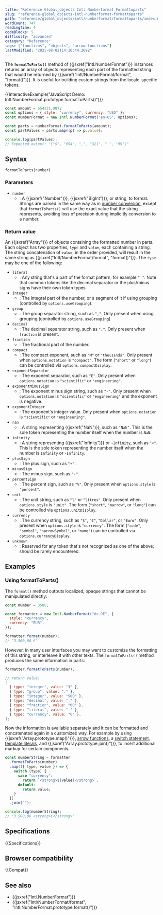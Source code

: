 ```yaml
---
title: "Reference Global_objects Intl Numberformat Formattoparts"
slug: "reference-global_objects-intl-numberformat-formattoparts"
path: "reference/global_objects/intl/numberformat/formattoparts/index.md"
wordCount: 747
readingTime: 4
codeBlocks: 5
difficulty: "advanced"
category: "Reference"
tags: ["functions", "objects", "arrow-functions"]
lastModified: "2025-08-02T14:16:44.269Z"
---
```



The **`formatToParts()`** method of {{jsxref("Intl.NumberFormat")}} instances returns an array of objects representing each part of the formatted string that would be returned by {{jsxref("Intl/NumberFormat/format", "format()")}}. It is useful for building custom strings from the locale-specific tokens.

{{InteractiveExample("JavaScript Demo: Intl.NumberFormat.prototype.formatToParts()")}}

```js interactive-example
const amount = 654321.987;
const options = { style: "currency", currency: "USD" };
const numberFormat = new Intl.NumberFormat("en-US", options);

const parts = numberFormat.formatToParts(amount);
const partValues = parts.map((p) => p.value);

console.log(partValues);
// Expected output: "["$", "654", ",", "321", ".", "99"]"
```

## Syntax

```js-nolint
formatToParts(number)
```

### Parameters

- `number`
  - : A {{jsxref("Number")}}, {{jsxref("BigInt")}}, or string, to format. Strings are parsed in the same way as in [number conversion](/en-US/docs/Web/JavaScript/Reference/Global_Objects/Number#number_coercion), except that `formatToParts()` will use the exact value that the string represents, avoiding loss of precision during implicitly conversion to a number.

### Return value

An {{jsxref("Array")}} of objects containing the formatted number in parts. Each object has two properties, `type` and `value`, each containing a string. The string concatenation of `value`, in the order provided, will result in the same string as {{jsxref("Intl/NumberFormat/format", "format()")}}. The `type` may be one of the following:

- `literal`
  - : Any string that's a part of the format pattern; for example `" "`. Note that common tokens like the decimal separator or the plus/minus signs have their own token types.
- `integer`
  - : The integral part of the number, or a segment of it if using grouping (controlled by `options.useGrouping`).
- `group`
  - : The group separator string, such as `","`. Only present when using grouping (controlled by `options.useGrouping`).
- `decimal`
  - : The decimal separator string, such as `"."`. Only present when `fraction` is present.
- `fraction`
  - : The fractional part of the number.
- `compact`
  - : The compact exponent, such as `"M"` or `"thousands"`. Only present when `options.notation` is `"compact"`. The form (`"short"` or `"long"`) can be controlled via `options.compactDisplay`.
- `exponentSeparator`
  - : The exponent separator, such as `"E"`. Only present when `options.notation` is `"scientific"` or `"engineering"`.
- `exponentMinusSign`
  - : The exponent minus sign string, such as `"-"`. Only present when `options.notation` is `"scientific"` or `"engineering"` and the exponent is negative.
- `exponentInteger`
  - : The exponent's integer value. Only present when `options.notation` is `"scientific"` or `"engineering"`.
- `nan`
  - : A string representing {{jsxref("NaN")}}, such as `"NaN"`. This is the sole token representing the number itself when the number is `NaN`.
- `infinity`
  - : A string representing {{jsxref("Infinity")}} or `-Infinity`, such as `"∞"`. This is the sole token representing the number itself when the number is `Infinity` or `-Infinity`.
- `plusSign`
  - : The plus sign, such as `"+"`.
- `minusSign`
  - : The minus sign, such as `"-"`.
- `percentSign`
  - : The percent sign, such as `"%"`. Only present when `options.style` is `"percent"`.
- `unit`
  - : The unit string, such as `"l"` or `"litres"`. Only present when `options.style` is `"unit"`. The form (`"short"`, `"narrow"`, or `"long"`) can be controlled via `options.unitDisplay`.
- `currency`
  - : The currency string, such as `"$"`, `"€"`, `"Dollar"`, or `"Euro"`. Only present when `options.style` is `"currency"`. The form (`"code"`, `"symbol"`, `"narrowSymbol"`, or `"name"`) can be controlled via `options.currencyDisplay`.
- `unknown`
  - : Reserved for any token that's not recognized as one of the above; should be rarely encountered.

## Examples

### Using formatToParts()

The `format()` method outputs localized, opaque strings that cannot be manipulated directly:

```js
const number = 3500;

const formatter = new Intl.NumberFormat("de-DE", {
  style: "currency",
  currency: "EUR",
});

formatter.format(number);
// "3.500,00 €"
```

However, in many user interfaces you may want to customize the formatting of this string, or interleave it with other texts. The `formatToParts()` method produces the same information in parts:

```js
formatter.formatToParts(number);

// return value:
[
  { type: "integer", value: "3" },
  { type: "group", value: "." },
  { type: "integer", value: "500" },
  { type: "decimal", value: "," },
  { type: "fraction", value: "00" },
  { type: "literal", value: " " },
  { type: "currency", value: "€" },
];
```

Now the information is available separately and it can be formatted and concatenated again in a customized way. For example by using {{jsxref("Array.prototype.map()")}}, [arrow functions](/en-US/docs/Web/JavaScript/Reference/Functions/Arrow_functions), a [switch statement](/en-US/docs/Web/JavaScript/Reference/Statements/switch), [template literals](/en-US/docs/Web/JavaScript/Reference/Template_literals), and {{jsxref("Array.prototype.join()")}}, to insert additional markup for certain components.

```js
const numberString = formatter
  .formatToParts(number)
  .map(({ type, value }) => {
    switch (type) {
      case "currency":
        return `<strong>${value}</strong>`;
      default:
        return value;
    }
  })
  .join("");

console.log(numberString);
// "3.500,00 <strong>€</strong>"
```

## Specifications

{{Specifications}}

## Browser compatibility

{{Compat}}

## See also

- {{jsxref("Intl.NumberFormat")}}
- {{jsxref("Intl/NumberFormat/format", "Intl.NumberFormat.prototype.format()")}}
